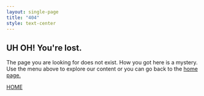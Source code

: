 ```yaml
---
layout: single-page
title: "404"
style: text-center
---
```


## UH OH! You're lost.
The page you are looking for does not exist.
How you got here is a mystery. Use the menu above to explore our content or you can go back to the <a href="{{ '/' | relative_url }}">home page.</a>

<a class="button accent-button" href="{{ '/' | relative_url }}">HOME</a>
